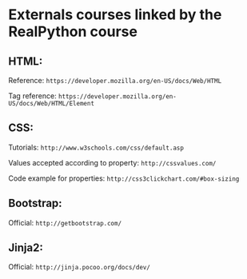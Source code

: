 # Externals courses linked by the RealPython course

## HTML:
Reference: `https://developer.mozilla.org/en-US/docs/Web/HTML`

Tag reference: `https://developer.mozilla.org/en-US/docs/Web/HTML/Element`

## CSS:
Tutorials: `http://www.w3schools.com/css/default.asp`

Values accepted according to property: `http://cssvalues.com/`

Code example for properties: `http://css3clickchart.com/#box-sizing`

## Bootstrap:
Official: `http://getbootstrap.com/`

## Jinja2:
Official: `http://jinja.pocoo.org/docs/dev/`
